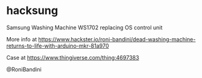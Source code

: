 # hacksung
Samsung Washing Machine WS1702 replacing OS control unit  

More info at https://www.hackster.io/roni-bandini/dead-washing-machine-returns-to-life-with-arduino-mkr-81a970 

Case at https://www.thingiverse.com/thing:4697383

@RoniBandini
